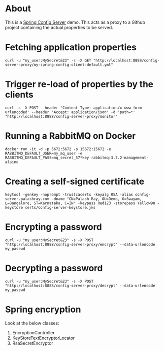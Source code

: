 # About

This is a [Spring Config Server](https://cloud.spring.io/spring-cloud-config/) demo. This acts as a proxy to a Github project containing the actual properties to be served.

# Fetching application properties

	curl -u "my_user:MySecret&23" -s -X GET "http://localhost:8888/config-server-proxy/my-spring-config-client-default.yml"
	
# Trigger re-load of properties by the clients

	curl -s -X POST --header 'Content-Type: application/x-www-form-urlencoded' --header 'Accept: application/json' -d 'path=*' "http://localhost:8888/config-server-proxy/monitor"	 

# Running a RabbitMQ on Docker

	docker run -it -d -p 5672:5672 -p 15672:15672 -e RABBITMQ_DEFAULT_USER=my_mq_user -e RABBITMQ_DEFAULT_PASS=mq_secret_57*key rabbitmq:3.7.2-management-alpine 
	
# Creating a self-signed certificate

	keytool -genkey -noprompt -trustcacerts -keyalg RSA -alias config-server.palashray.com -dname "CN=Palash Ray, OU=Demo, O=Swayam, L=Bangalore, ST=Karnataka, C=IN" -keypass Red123 -storepass Yellow98 -keystore certs/config-server-keystore.jks 	

# Encrypting a password

	curl -u "my_user:MySecret&23" -s -X POST "http://localhost:8888/config-server-proxy/encrypt" --data-urlencode my_passwd
	
# Decrypting a password

	curl -u "my_user:MySecret&23" -s -X POST "http://localhost:8888/config-server-proxy/decrypt" --data-urlencode my_passwd
	
# Spring encryption

Look at the below classes:
1. EncryptionController
2. KeyStoreTextEncryptorLocator
3. RsaSecretEncryptor

	